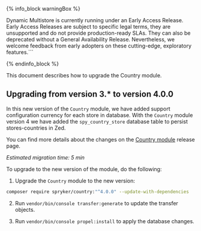 {% info_block warningBox %}

Dynamic Multistore is currently running under an Early Access Release. Early Access Releases are subject to specific legal terms, they are unsupported and do not provide production-ready SLAs. They can also be deprecated without a General Availability Release. Nevertheless, we welcome feedback from early adopters on these cutting-edge, exploratory features.```

{% endinfo_block %} 

This document describes how to upgrade the Country module.

## Upgrading from version 3.* to version 4.0.0

In this new version of the `Country` module, we have added support configuration currency for each store in database.
With the `Country` module version 4 we have added the `spy_country_store` database table to persist stores-countries in Zed.

You can find more details about the changes on the [Country module](https://github.com/spryker/country/releases) release page.

*Estimated migration time: 5 min*

To upgrade to the new version of the module, do the following:

1. Upgrade the `Country` module to the new version:

```bash
composer require spryker/country:"^4.0.0" --update-with-dependencies
```

2. Run `vendor/bin/console transfer:generate` to update the transfer objects.

3. Run `vendor/bin/console propel:install` to apply the database changes.
